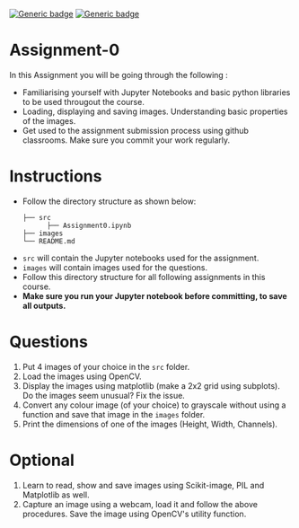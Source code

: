 [![Generic badge](https://img.shields.io/badge/CV-Assignment:0-BLUE.svg)](https://shields.io/)
[![Generic badge](https://img.shields.io/badge/DUE-23:59hrs,24/01/2021-RED.svg)](https://shields.io/)
# Assignment-0
In this Assignment you will be going through the following : 
  - Familiarising yourself with Jupyter Notebooks and basic python libraries to be used througout the course.
  - Loading, displaying and saving images. Understanding basic properties of the images.
  - Get used to the assignment submission process using github classrooms. Make sure you commit your work regularly.

# Instructions
- Follow the directory structure as shown below: 
  ```
  ├── src           
        ├── Assignment0.ipynb
  ├── images    
  └── README.md
  ```
- `src` will contain the Jupyter notebooks used for the assignment.
- `images` will contain images used for the questions.
- Follow this directory structure for all following assignments in this course.
- **Make sure you run your Jupyter notebook before committing, to save all outputs.**

# Questions

1. Put 4 images of your choice in the `src` folder.
2. Load the images using OpenCV.  
3. Display the images using matplotlib (make a 2x2 grid using subplots). Do the images seem unusual? Fix the issue.
4. Convert any colour image (of your choice) to grayscale without using a function and save that image in the `images` folder.
5. Print the dimensions of one of the images (Height, Width, Channels).

# Optional
1. Learn to read, show and save images using Scikit-image, PIL and Matplotlib as well.
2. Capture an image using a webcam, load it and follow the above procedures. Save the image using OpenCV's utility function.
